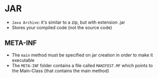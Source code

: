 # JAR

- `Java Archive`: it's similar to a zip, but with extension .jar
- Stores your compiled code (not the source code)

## META-INF

- The `main` method must be specified on jar creation in order to make it executable
- The `META-INF` folder contains a file called `MANIFEST.MF` which points to the Main-Class (that contains the main method)
